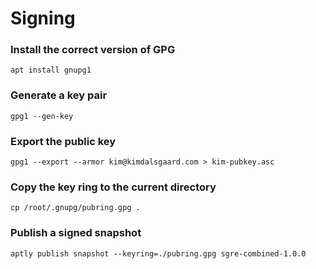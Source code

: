 # Signing


### Install the correct version of GPG
```
apt install gnupg1
```

### Generate a key pair
```
gpg1 --gen-key
```

### Export the public key
```
gpg1 --export --armor kim@kimdalsgaard.com > kim-pubkey.asc
```

### Copy the key ring to the current directory
```
cp /root/.gnupg/pubring.gpg .
```

### Publish a signed snapshot
```
aptly publish snapshot --keyring=./pubring.gpg sgre-combined-1.0.0
```
